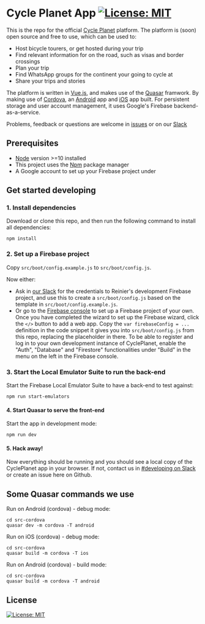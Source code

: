 # Cycle Planet App [![License: MIT](https://img.shields.io/badge/License-MIT-yellow.svg)](https://opensource.org/licenses/MIT)

This is the repo for the official [Cycle Planet](https://cycleplanet.org/) platform. The platform is (soon) open source and free to use, which can be used to:
- Host bicycle tourers, or get hosted during your trip
- Find relevant information for on the road, such as visas and border crossings
- Plan your trip
- Find WhatsApp groups for the continent your going to cycle at
- Share your trips and stories

The platform is written in [Vue.js](https://vuejs.org/), and makes use of the [Quasar](https://quasar.dev/) framwork. By making use of [Cordova](https://cordova.apache.org/), an [Android](https://play.google.com/store/apps/details?id=com.cycleplanet.cycleplanet&hl=en&gl=US) app and [iOS](https://apps.apple.com/tt/app/cycle-planet/id1547132334) app built. For persistent storage and user account management, it uses Google's Firebase backend-as-a-service.

Problems, feedback or questions are welcome in [issues](https://github.com/bidsinga/cycle-planet/issues) or on our [Slack](https://join.slack.com/t/cycle-planet/shared_invite/zt-qloxugog-OOzaXfyO79vxalGAoFbHlA)


## Prerequisites

- [Node](https://nodejs.org/en/download/) version >=10 installed
- This project uses the [Npm](https://www.npmjs.com/) package manager
- A Google account to set up your Firebase project under

## Get started developing

### 1. Install dependencies

Download or clone this repo, and then run the following command to install all dependencies:
```
npm install
```

### 2. Set up a Firebase project

Copy `src/boot/config.example.js` to `src/boot/config.js`.

Now either:

 * Ask in [our Slack](https://cycleplanet.slack.com/) for the credentials to Reinier's development Firebase project, and use this to create a `src/boot/config.js` based on the template in `src/boot/config.example.js`.
 * Or go to the [Firebase console](https://console.firebase.google.com/) to set up a Firebase project of your own.  Once you have completed the wizard to set up the Firebase wizard, click the `</>` button to add a web app. Copy the `var firebaseConfig = ...` definition in the code snippet it gives you into `src/boot/config.js` from this repo, replacing the placeholder in there. To be able to register and log in to your own development instance of CyclePlanet, enable the "Auth", "Database" and "Firestore" functionalities under "Build" in the menu on the left in the Firebase console.


### 3. Start the Local Emulator Suite to run the back-end

Start the Firebase Local Emulator Suite to have a back-end to test against:

```npm run start-emulators```


#### 4. Start Quasar to serve the front-end
Start the app in development mode:

```npm run dev```

#### 5. Hack away!

Now everything should be running and you should see a local copy of the CyclePlanet app in your browser. If not, contact us in [#developing on Slack](https://cycle-planet.slack.com/archives/C0237CVC8Q3) or create an issue here on Github.

## Some Quasar commands we use

Run on Android (cordova) - debug mode:
```
cd src-cordova
quasar dev -m cordova -T android
```
Run on iOS (cordova) - debug mode:
```
cd src-cordova
quasar build -m cordova -T ios
```
Run on Android (cordova) - build mode:
```
cd src-cordova
quasar build -m cordova -T android
```

## License
[![License: MIT](https://img.shields.io/badge/License-MIT-yellow.svg)](https://opensource.org/licenses/MIT)
